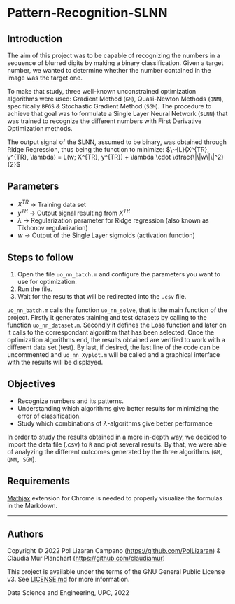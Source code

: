 # Pattern-Recognition-SLNN

## Introduction

The aim of this project was to be capable of recognizing the numbers in a sequence of blurred digits by making a binary classification. Given a target number, we wanted to determine whether the number contained in the image was the target one. 

To make that study, three well-known unconstrained optimization algorithms were used: Gradient Method (`GM`), Quasi-Newton Methods (`QNM`), specifically `BFGS` & Stochastic Gradient Method (`SGM`). 
The procedure to achieve that goal was to formulate a Single Layer Neural Network (`SLNN`) that was trained to recognize the different numbers with First Derivative Optimization methods.

The output signal of the SLNN, assumed to be binary, was obtained through Ridge Regression, thus being the function to minimize: $\~{L}(X^{TR}, y^{TR}, \lambda) = L(w; X^{TR}, y^{TR}) + \lambda \cdot \dfrac{\|\|w\|\|^2}{2}$

## Parameters

* $X^{TR}$ -> Training data set
* $y^{TR}$ -> Output signal resulting from $X^{TR}$
* $\lambda$ -> Regularization parameter for Ridge regression (also known as Tikhonov regularization)
* $w$ -> Output of the Single Layer sigmoids (activation function)

## Steps to follow

1. Open the file `uo_nn_batch.m` and configure the parameters you want to use for optimization. 
2. Run the file.
3. Wait for the results that will be redirected into the `.csv` file. 

`uo_nn_batch.m` calls the function `uo_nn_solve`, that is the main function of the project. Firstly it generates training and test datasets by calling to the function `uo_nn_dataset.m`. Secondly it defines the Loss function and later on it calls to the correspondant algorithm that has been selected. 
Once the optimization algorithms end, the results obtained are verified to work with a different data set (test). By last, if desired, the last line of the code can be uncommented and `uo_nn_Xyplot.m` will be called and a graphical interface with the results will be displayed.

## Objectives

- Recognize numbers and its patterns.
- Understanding which algorithms give better results for minimizing the error of classification.
- Study which combinations of $\lambda$-algorithms give better performance


In order to study the results obtained in a more in-depth way, we decided to import the data file (.csv) to `R` and plot several results. By that, we were able of analyzing the different outcomes generated by the three algorithms (`GM, QNM, SGM`).

## Requirements

[Mathjax](https://chrome.google.com/webstore/detail/mathjax-plugin-for-github/ioemnmodlmafdkllaclgeombjnmnbima/related) extension for Chrome is needed to properly visualize the formulas in the Markdown.

- - -

## Authors

Copyright © 2022 Pol Lizaran Campano (https://github.com/PolLizaran) & Clàudia Mur Planchart (https://github.com/claudiamur)

This project is available under the terms of the GNU General Public License v3. See [LICENSE.md](LICENSE.md) for more information.

Data Science and Engineering, UPC, 2022
